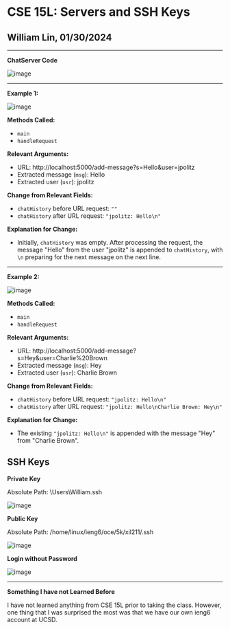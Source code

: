 # CSE 15L: Servers and SSH Keys
## William Lin, 01/30/2024
---

**ChatServer Code**

![image](https://github.com/williamlinplayzlegitpiano/15Llabreports/assets/55766910/f1aa044e-d9d3-4eb9-9f76-2268010e2c9b)

---
**Example 1:**

![image](https://github.com/williamlinplayzlegitpiano/15Llabreports/assets/55766910/4784f9d8-3f40-4be1-bc88-65a979413c89)

**Methods Called:**
* `main`
* `handleRequest`

**Relevant Arguments:**
* URL: http://localhost:5000/add-message?s=Hello&user=jpolitz
* Extracted message (`msg`): Hello
* Extracted user (`usr`): jpolitz

**Change from Relevant Fields:**
* `chatHistory` before URL request: `""`
* `chatHistory` after URL request: `"jpolitz: Hello\n"`

**Explanation for Change:**
* Initially, `chatHistory` was empty. After processing the request, the message "Hello" from the user "jpolitz" is appended to `chatHistory`, with `\n` preparing for the next message on the next line.

---
**Example 2:**

![image](https://github.com/williamlinplayzlegitpiano/15Llabreports/assets/55766910/66f8aeb1-5f3b-4949-bfb0-1bab00612409)

**Methods Called:**
* `main`
* `handleRequest`

**Relevant Arguments:**
* URL: http://localhost:5000/add-message?s=Hey&user=Charlie%20Brown
* Extracted message (`msg`): Hey
* Extracted user (`usr`): Charlie Brown

**Change from Relevant Fields:**
* `chatHistory` before URL request: `"jpolitz: Hello\n"`
* `chatHistory` after URL request: `"jpolitz: Hello\nCharlie Brown: Hey\n"`

**Explanation for Change:**
* The existing `"jpolitz: Hello\n"` is appended with the message "Hey" from "Charlie Brown".

## SSH Keys

**Private Key**

Absolute Path: \Users\William\.ssh

![image](https://github.com/williamlinplayzlegitpiano/15Llabreports/assets/55766910/7355a2e2-0fae-4f27-92e3-7b577df954db)

**Public Key**

Absolute Path: /home/linux/ieng6/oce/5k/xil211/.ssh

![image](https://github.com/williamlinplayzlegitpiano/15Llabreports/assets/55766910/cca9637d-0bd0-4060-8fa8-6d25d09cb529)

**Login without Password**

![image](https://github.com/williamlinplayzlegitpiano/15Llabreports/assets/55766910/9a7f1e58-3f67-4e7f-a1ef-6de7671c3151)

---

**Something I have not Learned Before**

I have not learned anything from CSE 15L prior to taking the class. However, one thing that I was surprised the most was that we have our own ieng6 account at UCSD.
